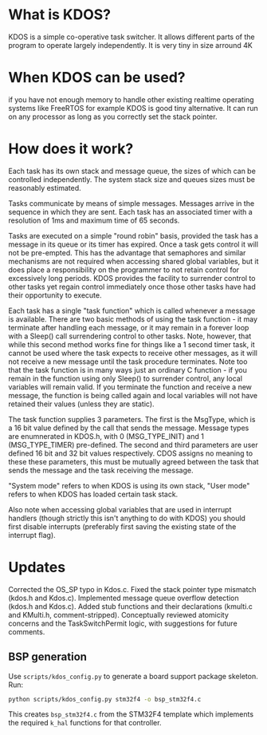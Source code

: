  # What is KDOS?
 
 KDOS is a simple co-operative task switcher. It allows different parts of the
 program to operate largely independently. It is very tiny in size arround 4K
 
 # When KDOS can be used?
 
 if you have not enough memory to handle other existing realtime operating systems like FreeRTOS for example 
 KDOS is good tiny alternative. It can run on any processor as long as you correctly set the stack pointer.   
  
 
 # How does it work?

 Each task has its own stack and message queue, the sizes of which can be
 controlled independently. The system stack size and queues sizes must be reasonably estimated.

 Tasks communicate by means of simple messages. Messages arrive in the sequence
 in which they are sent. Each task has an associated timer with a resolution of
 1ms and maximum time of 65 seconds.
 
 Tasks are executed on a simple "round robin" basis, provided the task has a
 message in its queue or its timer has expired. Once a task gets control it
 will not be pre-empted. This has the advantage that semaphores and similar
 mechanisms are not required when accessing shared global variables, but it
 does place a responsibility on the programmer to not retain control for
 excessively long periods. KDOS provides the facility to surrender control to
 other tasks yet regain control immediately once those other tasks have had their
 opportunity to execute.

 Each task has a single "task function" which is called whenever a message is
 available. There are two basic methods of using the task function - it may
 terminate after handling each message, or it may remain in a forever loop
 with a Sleep() call surrendering control to other tasks. Note, however, that
 while this second method works fine for things like a 1 second timer task,
 it cannot be used where the task expects to receive other messages, as it
 will not receive a new message until the task procedure terminates. Note too
 that the task function is in many ways just an ordinary C function - if you
 remain in the function using only Sleep() to surrender control, any local
 variables will remain valid. If you terminate the function and receive a new
 message, the function is being called again and local variables will not
 have retained their values (unless they are static).

 The task function supplies 3 parameters.
 The first is the MsgType, which is a 16 bit value defined by the call that
 sends the message. Message types are enumnerated in KDOS.h, with 0
 (MSG_TYPE_INIT) and 1 (MSG_TYPE_TIMER) pre-defined.
 The second and third parameters are user defined 16 bit and 32 bit values
 respectively. CDOS assigns no meaning to these these parameters, this must
 be mutually agreed between the task that sends the message and the task
 receiving the message.

 "System mode" refers to when KDOS is using its own stack, "User mode" refers
 to when KDOS has loaded certain task stack.
 
 Also note when accessing global variables that are used in interrupt handlers
 (though strictly this isn't anything to do with KDOS) you should first disable
 interrupts (preferably first saving the existing state of the interrupt flag).

 # Updates
 Corrected the OS_SP typo in Kdos.c.
 Fixed the stack pointer type mismatch (kdos.h and Kdos.c).
 Implemented message queue overflow detection (kdos.h and Kdos.c).
 Added stub functions and their declarations (kmulti.c and KMulti.h, comment-stripped).
 Conceptually reviewed atomicity concerns and the TaskSwitchPermit logic, with suggestions for future comments.

## BSP generation
Use `scripts/kdos_config.py` to generate a board support package skeleton. Run:

```bash
python scripts/kdos_config.py stm32f4 -o bsp_stm32f4.c
```

This creates `bsp_stm32f4.c` from the STM32F4 template which implements the required `k_hal` functions for that controller.
